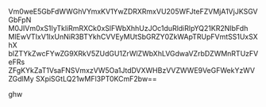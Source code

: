Vm0weE5GbFdWWGhVYmxKV1YwZDRXRmxVU205WFJteFZVMjA1VjJKSGVGbFpN
M0JIVm0xS1IyTkliRmRXCk0xSlFWbXhhUzJOc1duRldiRlpYQ21KR2NIbFdh
MlEwVTIxV1IxUnNiR3BTYkhCVVEyMUtSbGRZY0ZkWApTRUpFVmtSS1UxSXhX
blZTYkZwcFYwZG9XRkV5ZUdGU1ZrWlZWbXhLVGdwaVZrbDZWMnRTUzFVeFRs
ZFgKYkZaT1VsaFNSVmxzVW5Oa1JtdDVXWHBzVVZWWE9VeGFWekYzWVZGdlMy
SXpiSGtLQ21wMFl3PT0KCmF2bw==

ghw